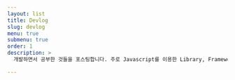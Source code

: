 ```yaml
---
layout: list
title: Devlog
slug: devlog
menu: true
submenu: true
order: 1
description: >
  개발하면서 공부한 것들을 포스팅합니다. 주로 Javascript를 이용한 Library, Framework에 대한 이야기입니다.

---
```

